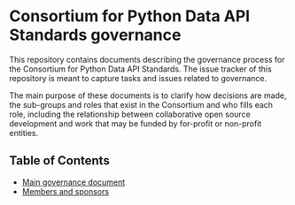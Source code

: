 # Consortium for Python Data API Standards governance

This repository contains documents describing the governance process for the
Consortium for Python Data API Standards.  The issue tracker of this repository
is meant to capture tasks and issues related to governance.

The main purpose of these documents is to clarify how decisions are made, the
sub-groups and roles that exist in the Consortium and who fills each role,
including the relationship between collaborative open source development and
work that may be funded by for-profit or non-profit entities.


## Table of Contents

- [Main governance document](consortium_governance.md)
- [Members and sponsors](members_and_sponsors.md)

